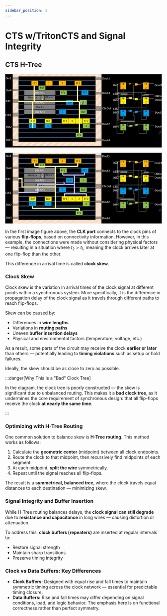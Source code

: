 ```yaml
---
sidebar_position: 5
---
```


# CTS w/TritonCTS and Signal Integrity

## CTS H-Tree

![h-tree cts](./Triton-CTS-Integrity-Images/h-tree.png)

![h-tree cts 2](./Triton-CTS-Integrity-Images/h-tree-2.png)

In the first image figure above, the **CLK port** connects to the clock pins of various **flip-flops**, based on connectivity information. However, in this example, the connections were made without considering physical factors — resulting in a situation where $t_{2} \gt t_{1}$, meaning the clock arrives later at one flip-flop than the other.

This difference in arrival time is called **clock skew**.

### Clock Skew

Clock skew is the variation in arrival times of the clock signal at different points within a synchronous system. More specifically, it is the difference in propagation delay of the clock signal as it travels through different paths to reach flip-flops.

Skew can be caused by:

* Differences in **wire lengths**
* Variations in **routing paths**
* Uneven **buffer insertion delays**
* Physical and environmental factors (temperature, voltage, etc.)

As a result, some parts of the circuit may receive the clock **earlier or later** than others — potentially leading to **timing violations** such as setup or hold failures.

Ideally, the skew should be as close to zero as possible.

:::danger[Why This Is a "Bad" Clock Tree]

In the diagram, the clock tree is poorly constructed — the skew is significant due to unbalanced routing. This makes it a **bad clock tree**, as it undermines the core requirement of synchronous design: that all flip-flops receive the clock **at nearly the same time**.

:::

### Optimizing with H-Tree Routing

One common solution to balance skew is **H-Tree routing**. This method works as follows:

1. Calculate the **geometric center** (midpoint) between all clock endpoints.
2. Route the clock to that midpoint, then recursively find midpoints of each segment.
3. At each midpoint, **split the wire** symmetrically.
4. Repeat until the signal reaches all flip-flops.

The result is a **symmetrical, balanced tree**, where the clock travels equal distances to each destination — minimizing skew.

### Signal Integrity and Buffer Insertion

While H-Tree routing balances delays, the **clock signal can still degrade** due to **resistance and capacitance** in long wires — causing distortion or attenuation.

To address this, **clock buffers (repeaters)** are inserted at regular intervals to:

* Restore signal strength
* Maintain sharp transitions
* Preserve timing integrity

### Clock vs Data Buffers: Key Differences

* **Clock Buffers:** Designed with equal rise and fall times to maintain symmetric timing across the clock network — essential for predictable timing closure.
* **Data Buffers:** Rise and fall times may differ depending on signal conditions, load, and logic behavior. The emphasis here is on functional correctness rather than perfect symmetry.

